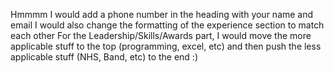 Hmmmm I would add a phone number in the heading with your name and email
I would also change the formatting of the experience section to match each other
For the Leadership/Skills/Awards part, I would move the more applicable stuff to the top (programming, excel, etc) and then push the less applicable stuff (NHS, Band, etc) to the end :)
